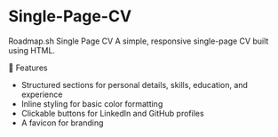 # Single-Page-CV
Roadmap.sh
Single Page CV
A simple, responsive single-page CV built using HTML.

📌 Features
-  Structured sections for personal details, skills, education, and experience
- Inline styling for basic color formatting
- Clickable buttons for LinkedIn and GitHub profiles
 - A favicon for branding

   
